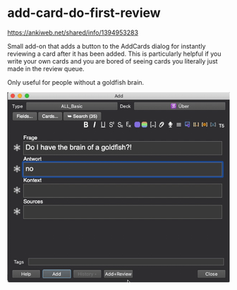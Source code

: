# add-card-do-first-review
https://ankiweb.net/shared/info/1394953283

Small add-on that adds a button to the AddCards dialog for instantly reviewing a card after it has been added.
This is particularly helpful if you write your own cards and you are bored of seeing cards you literally just made in the review queue.

Only useful for people without a goldfish brain.

![demo.gif](demo.gif)
